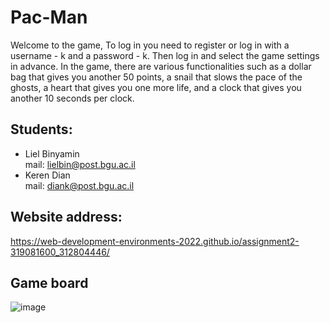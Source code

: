 # Pac-Man

Welcome to the game,
To log in you need to register or log in with a username - k and a password - k.
Then log in and select the game settings in advance.
In the game, there are various functionalities such as a dollar bag that gives you another 50 points, a snail that slows the pace of the ghosts, a heart that gives you one more life, and a clock that gives you another 10 seconds per clock.


## Students:
* Liel Binyamin         
  mail: lielbin@post.bgu.ac.il
* Keren Dian        
  mail: diank@post.bgu.ac.il
  
  
## Website address: 
https://web-development-environments-2022.github.io/assignment2-319081600_312804446/

## Game board
 ![image](https://user-images.githubusercontent.com/80154838/169250006-8e3a8bc5-5b88-4927-8fdb-e4a381c76b1e.png) 
 
 
 
